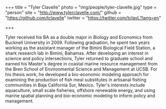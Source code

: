 +++
title = "Tyler Clavelle"
photo = "img/people/tyler-clavelle.jpg"
type = "person"
site = "http://www.tylerclavelle.com/"
github = "https://github.com/tclavelle"
twitter = "https://twitter.com/tclavL?lang=en"

+++

Tyler received his BA as a double major in Biology and Economics from Bucknell University in 2009. Following graduation, he spent two years working as the assistant manager of the Bimini Biological Field Station, a shark research lab in Bimini, Bahamas. After developing an interest in science and policy intersections, Tyler returned to graduate school and earned his Master's degree in coastal marine resource management from the Bren School of Environmental Science and Management at UCSB. For his thesis work, he developed a bio-economic modeling approach for examining the production of fish meal substitutes in artisanal fishing communities in Baja California Sur, Mexico. Tyler's interests include aquaculture, small scale fisheries, offshore renewable energy, and using marine spatial planning and bio-economic modeling to inform policy and management.